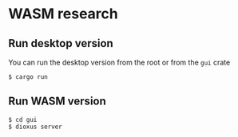 # WASM research

## Run desktop version
You can run the desktop version from the root or from the `gui` crate

```
$ cargo run
```

## Run WASM version
```
$ cd gui
$ dioxus server
```